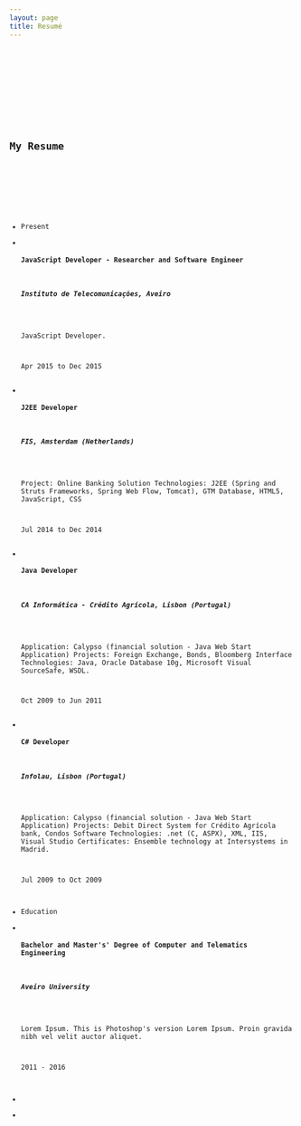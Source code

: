```yaml
---
layout: page
title: Resumé
---
```


<code>
<!-- Resume Section -->
<section id="experience" class="section-content bg2">
<div class="container">
<div class="row">
<!-- Section title -->
<div class="section-title item_bottom text-center">
<div>
<span class="fa fa-book fa-2x"></span>
</div>
<h1>My <span>Resume</span></h1>
</div>
<!-- End Section title -->
</div>
<div class="row">
<ul class="timeline list-unstyled">
<!-- History Year -->
<li class="title">Present</li>
<li class="note item_right">
<h4>JavaScript Developer - Researcher and Software Engineer</h4>
<h5>Instituto de Telecomunicações, Aveiro</h5>
<p class="desc">
JavaScript Developer.
</p>
<span class="date">
Apr 2015 to Dec 2015</span>
<span class="arrow fa fa-play"></span>
</li>
<li class="note item_left">
<h4>J2EE Developer</h4>
<h5>FIS, Amsterdam (Netherlands)</h5>
<p class="desc">
Project: Online Banking Solution Technologies: J2EE (Spring and Struts Frameworks, Spring Web Flow, Tomcat), GTM Database, HTML5, JavaScript, CSS
</p>
<span class="date">
Jul 2014 to Dec 2014 </span>
<span class="arrow fa fa-play"></span>
</li>
<li class="note item_right">
<h4>Java Developer</h4>
<h5>CA Informática - Crédito Agrícola, Lisbon (Portugal)</h5>
<p class="desc">
Application: Calypso (financial solution - Java Web Start Application) Projects: Foreign Exchange, Bonds, Bloomberg Interface Technologies: Java, Oracle Database 10g, Microsoft Visual SourceSafe, WSDL.
</p>
<span class="date">
Oct 2009 to Jun 2011 </span>
<span class="arrow fa fa-play"></span>
</li>
<li class="note item_left">
<h4>C# Developer</h4>
<h5>Infolau, Lisbon (Portugal)</h5>
<p class="desc">
Application: Calypso (financial solution - Java Web Start Application) Projects: Debit Direct System for Crédito Agrícola bank, Condos Software Technologies: .net (C, ASPX), XML, IIS, Visual Studio Certificates: Ensemble technology at Intersystems in Madrid.
</p>
<span class="date">
Jul 2009 to Oct 2009 </span>
<span class="arrow fa fa-play"></span>
</li>
<!-- Education -->
<li class="title">Education</li>
<li class="note item_right">
<h4>Bachelor and Master's' Degree of Computer and Telematics Engineering</h4>
<h5>Aveiro University</h5>
<p class="desc">
Lorem Ipsum. This is Photoshop's version Lorem Ipsum. Proin gravida nibh vel velit auctor aliquet.
</p>
<span class="date">
2011 - 2016 </span>
<span class="arrow fa fa-play"></span>
</li>
<!-- Start icon -->
<li class="start fa fa-bookmark"></li>
<li class="clear"></li>
</ul>
</div>
</div>
</section>
<!-- End Experience Timeline Section -->

</code>
